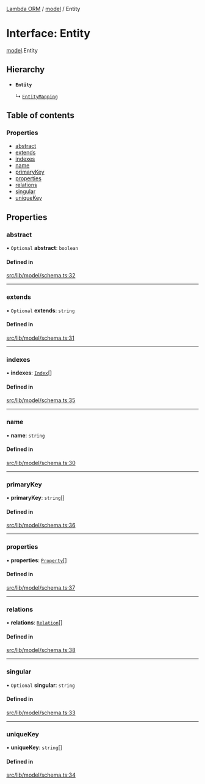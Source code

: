 [Lambda ORM](../README.md) / [model](../modules/model.md) / Entity

# Interface: Entity

[model](../modules/model.md).Entity

## Hierarchy

- **`Entity`**

  ↳ [`EntityMapping`](model.EntityMapping.md)

## Table of contents

### Properties

- [abstract](model.Entity.md#abstract)
- [extends](model.Entity.md#extends)
- [indexes](model.Entity.md#indexes)
- [name](model.Entity.md#name)
- [primaryKey](model.Entity.md#primarykey)
- [properties](model.Entity.md#properties)
- [relations](model.Entity.md#relations)
- [singular](model.Entity.md#singular)
- [uniqueKey](model.Entity.md#uniquekey)

## Properties

### abstract

• `Optional` **abstract**: `boolean`

#### Defined in

[src/lib/model/schema.ts:32](https://github.com/FlavioLionelRita/lambda-orm/blob/8e54723/src/lib/model/schema.ts#L32)

___

### extends

• `Optional` **extends**: `string`

#### Defined in

[src/lib/model/schema.ts:31](https://github.com/FlavioLionelRita/lambda-orm/blob/8e54723/src/lib/model/schema.ts#L31)

___

### indexes

• **indexes**: [`Index`](model.Index.md)[]

#### Defined in

[src/lib/model/schema.ts:35](https://github.com/FlavioLionelRita/lambda-orm/blob/8e54723/src/lib/model/schema.ts#L35)

___

### name

• **name**: `string`

#### Defined in

[src/lib/model/schema.ts:30](https://github.com/FlavioLionelRita/lambda-orm/blob/8e54723/src/lib/model/schema.ts#L30)

___

### primaryKey

• **primaryKey**: `string`[]

#### Defined in

[src/lib/model/schema.ts:36](https://github.com/FlavioLionelRita/lambda-orm/blob/8e54723/src/lib/model/schema.ts#L36)

___

### properties

• **properties**: [`Property`](model.Property.md)[]

#### Defined in

[src/lib/model/schema.ts:37](https://github.com/FlavioLionelRita/lambda-orm/blob/8e54723/src/lib/model/schema.ts#L37)

___

### relations

• **relations**: [`Relation`](model.Relation.md)[]

#### Defined in

[src/lib/model/schema.ts:38](https://github.com/FlavioLionelRita/lambda-orm/blob/8e54723/src/lib/model/schema.ts#L38)

___

### singular

• `Optional` **singular**: `string`

#### Defined in

[src/lib/model/schema.ts:33](https://github.com/FlavioLionelRita/lambda-orm/blob/8e54723/src/lib/model/schema.ts#L33)

___

### uniqueKey

• **uniqueKey**: `string`[]

#### Defined in

[src/lib/model/schema.ts:34](https://github.com/FlavioLionelRita/lambda-orm/blob/8e54723/src/lib/model/schema.ts#L34)
